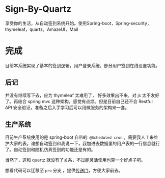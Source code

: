 # Sign-By-Quartz
享受你的生活，从自动签到系统开始。使用Spring-boot，Spring-security，thymeleaf，quartz，AmazeUI，Mail


# 完成

目前本系统实现了基本的签到逻辑，用户登录系统，部分用户签到在线设置功能。

## 后记

并没有继续写下去，应为 thymeleaf 太难用了， 好多效果出不来，对 js 太不友好了。再结合 spring mvc 这种架构，感觉有点烦。但是目前自己还不会 Restful API 安全验证，准备之后入手学习后可以用微服务的架构来一套。

## 生产系统

目前生产系统使用的是 spring-boot 自带的` @Scheduled cron` ，需要我人工来维护大家的表。谁想自动签到和我说一下，我加进去数据里的用户表的一行信息就行了。自动签到和随机仿真签到的功能还是有的。

当然了，这和 quartz 就没有了关系，不过能灵活使用也算一个好点子吧。

想看代码可以迁移至 `pro` 分支 ，提供[传送门](https://github.com/xjtushilei/Sign-By-Quartz/tree/pro)，方便大家前去。